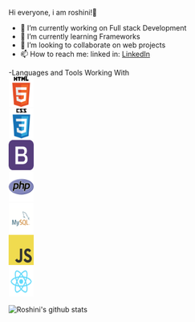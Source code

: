 Hi everyone, i am roshini!🙋‍

- 🔭 I’m currently working on Full stack Development
- 🌱 I’m currently learning Frameworks
- 👯 I’m looking to collaborate on web projects
- 📫 How to reach me: linked in: [LinkedIn](https://www.linkedin.com/in/jaya-roshini-3b36a71b1)
<!DOCTYPE html>
<html>
<head>
<style>
* {
  box-sizing: border-box;
}

.column {
  float: left;
  width: 33.33%;
  padding: 5px;
}


.row::after {
  content: "";
  clear: both;
  display: table;
}
</style>
</head>
 <body>                   
 -Languages and Tools Working With        
 <div class="row">
  <div class="column">
 <img src="https://raw.githubusercontent.com/github/explore/80688e429a7d4ef2fca1e82350fe8e3517d3494d/topics/html/html.png" width="50" height="60"></div>
 <div class="column">
 <img src="https://raw.githubusercontent.com/github/explore/80688e429a7d4ef2fca1e82350fe8e3517d3494d/topics/css/css.png" width="50" height="60"></div>
 <div class="column">
 <img src="https://raw.githubusercontent.com/github/explore/80688e429a7d4ef2fca1e82350fe8e3517d3494d/topics/bootstrap/bootstrap.png" width="50" height="60"></div>
 <div class="column">
 <img src="https://raw.githubusercontent.com/github/explore/80688e429a7d4ef2fca1e82350fe8e3517d3494d/topics/php/php.png" width="50" height="60"></div>
 <div class="column">
 <img src="https://raw.githubusercontent.com/github/explore/80688e429a7d4ef2fca1e82350fe8e3517d3494d/topics/mysql/mysql.png" width="50" height="60"></div>
 <div class="column">
 <img src="https://raw.githubusercontent.com/github/explore/80688e429a7d4ef2fca1e82350fe8e3517d3494d/topics/javascript/javascript.png" width="50" height="60"></div>
 <div class="column">
 <img src="https://raw.githubusercontent.com/github/explore/80688e429a7d4ef2fca1e82350fe8e3517d3494d/topics/react/react.png" width="50" height="60"></div>
 </div>


![Roshini's github stats](https://jayaroshinireadme.vercel.app/api?username=JAYAROSHINI2112&show_icons=true&theme=radical)
           
                      


<body>
 </html>
